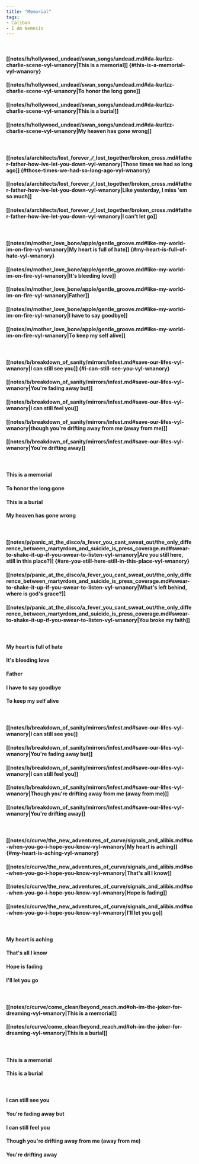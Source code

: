 ```yaml
---
title: "Memorial"
tags:
- Caliban
- I Am Nemesis
---
```

&nbsp;
#### [[notes/h/hollywood_undead/swan_songs/undead.md#da-kurlzz-charlie-scene-vyl-wnanory|This is a memorial]] {#this-is-a-memorial-vyl-wnanory}
#### [[notes/h/hollywood_undead/swan_songs/undead.md#da-kurlzz-charlie-scene-vyl-wnanory|To honor the long gone]]
#### [[notes/h/hollywood_undead/swan_songs/undead.md#da-kurlzz-charlie-scene-vyl-wnanory|This is a burial]]
#### [[notes/h/hollywood_undead/swan_songs/undead.md#da-kurlzz-charlie-scene-vyl-wnanory|My heaven has gone wrong]]
&nbsp;
#### [[notes/a/architects/lost_forever_∕∕_lost_together/broken_cross.md#father-father-how-ive-let-you-down-vyl-wnanory|Those times we had so long ago]] {#those-times-we-had-so-long-ago-vyl-wnanory}
#### [[notes/a/architects/lost_forever_∕∕_lost_together/broken_cross.md#father-father-how-ive-let-you-down-vyl-wnanory|Like yesterday, I miss 'em so much]]
#### [[notes/a/architects/lost_forever_∕∕_lost_together/broken_cross.md#father-father-how-ive-let-you-down-vyl-wnanory|I can't let go]]
&nbsp;
#### [[notes/m/mother_love_bone/apple/gentle_groove.md#like-my-world-im-on-fire-vyl-wnanory|My heart is full of hate]] {#my-heart-is-full-of-hate-vyl-wnanory}
#### [[notes/m/mother_love_bone/apple/gentle_groove.md#like-my-world-im-on-fire-vyl-wnanory|It's bleeding love]]
#### [[notes/m/mother_love_bone/apple/gentle_groove.md#like-my-world-im-on-fire-vyl-wnanory|Father]]
#### [[notes/m/mother_love_bone/apple/gentle_groove.md#like-my-world-im-on-fire-vyl-wnanory|I have to say goodbye]]
#### [[notes/m/mother_love_bone/apple/gentle_groove.md#like-my-world-im-on-fire-vyl-wnanory|To keep my self alive]]
&nbsp;
#### [[notes/b/breakdown_of_sanity/mirrors/infest.md#save-our-lifes-vyl-wnanory|I can still see you]] {#i-can-still-see-you-vyl-wnanory}
#### [[notes/b/breakdown_of_sanity/mirrors/infest.md#save-our-lifes-vyl-wnanory|You're fading away but]]
#### [[notes/b/breakdown_of_sanity/mirrors/infest.md#save-our-lifes-vyl-wnanory|I can still feel you]]
#### [[notes/b/breakdown_of_sanity/mirrors/infest.md#save-our-lifes-vyl-wnanory|though you're drifting away from me (away from me)]]
#### [[notes/b/breakdown_of_sanity/mirrors/infest.md#save-our-lifes-vyl-wnanory|You're drifting away]]
&nbsp;
#### This is a memorial
#### To honor the long gone
#### This is a burial
#### My heaven has gone wrong
&nbsp;
#### [[notes/p/panic_at_the_disco/a_fever_you_cant_sweat_out/the_only_difference_between_martyrdom_and_suicide_is_press_coverage.md#swear-to-shake-it-up-if-you-swear-to-listen-vyl-wnanory|Are you still here, still in this place?]] {#are-you-still-here-still-in-this-place-vyl-wnanory}
#### [[notes/p/panic_at_the_disco/a_fever_you_cant_sweat_out/the_only_difference_between_martyrdom_and_suicide_is_press_coverage.md#swear-to-shake-it-up-if-you-swear-to-listen-vyl-wnanory|What's left behind, where is god's grace?]]
#### [[notes/p/panic_at_the_disco/a_fever_you_cant_sweat_out/the_only_difference_between_martyrdom_and_suicide_is_press_coverage.md#swear-to-shake-it-up-if-you-swear-to-listen-vyl-wnanory|You broke my faith]]
&nbsp;
#### My heart is full of hate
#### It's bleeding love
#### Father
#### I have to say goodbye
#### To keep my self alive
&nbsp;
#### [[notes/b/breakdown_of_sanity/mirrors/infest.md#save-our-lifes-vyl-wnanory|I can still see you]]
#### [[notes/b/breakdown_of_sanity/mirrors/infest.md#save-our-lifes-vyl-wnanory|You're fading away but]]
#### [[notes/b/breakdown_of_sanity/mirrors/infest.md#save-our-lifes-vyl-wnanory|I can still feel you]]
#### [[notes/b/breakdown_of_sanity/mirrors/infest.md#save-our-lifes-vyl-wnanory|Though you're drifting away from me (away from me)]]
#### [[notes/b/breakdown_of_sanity/mirrors/infest.md#save-our-lifes-vyl-wnanory|You're drifting away]]
&nbsp;
#### [[notes/c/curve/the_new_adventures_of_curve/signals_and_alibis.md#so-when-you-go-i-hope-you-know-vyl-wnanory|My heart is aching]] {#my-heart-is-aching-vyl-wnanory}
#### [[notes/c/curve/the_new_adventures_of_curve/signals_and_alibis.md#so-when-you-go-i-hope-you-know-vyl-wnanory|That's all I know]]
#### [[notes/c/curve/the_new_adventures_of_curve/signals_and_alibis.md#so-when-you-go-i-hope-you-know-vyl-wnanory|Hope is fading]]
#### [[notes/c/curve/the_new_adventures_of_curve/signals_and_alibis.md#so-when-you-go-i-hope-you-know-vyl-wnanory|I'll let you go]]
&nbsp;
#### My heart is aching
#### That's all I know
#### Hope is fading
#### I'll let you go
&nbsp;
#### [[notes/c/curve/come_clean/beyond_reach.md#oh-im-the-joker-for-dreaming-vyl-wnanory|This is a memorial]]
#### [[notes/c/curve/come_clean/beyond_reach.md#oh-im-the-joker-for-dreaming-vyl-wnanory|This is a burial]]
&nbsp;
#### This is a memorial
#### This is a burial
&nbsp;
#### I can still see you
#### You're fading away but
#### I can still feel you
#### Though you're drifting away from me (away from me)
#### You're drifting away
